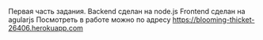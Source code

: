 Первая часть задания.
Backend сделан на node.js
Frontend сделан на agularjs
Посмотреть в работе можно по адресу
https://blooming-thicket-26406.herokuapp.com

